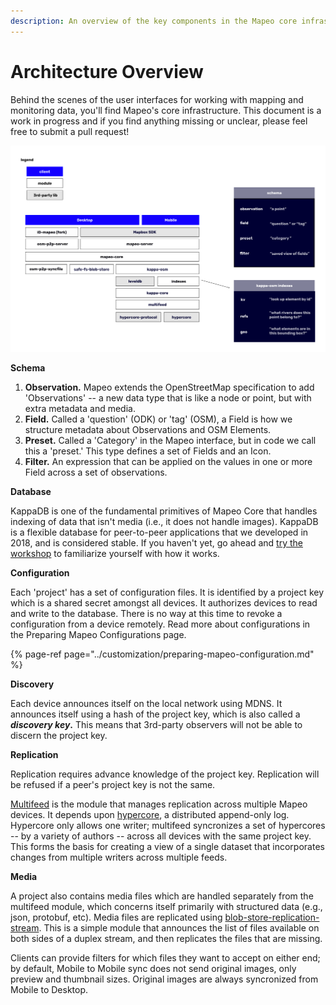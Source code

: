 ```yaml
---
description: An overview of the key components in the Mapeo core infrastructure.
---
```


# Architecture Overview

Behind the scenes of the user interfaces for working with mapping and monitoring data, you'll find Mapeo's core infrastructure. This document is a work in progress and if you find anything missing or unclear, please feel free to submit a pull request!

![Architecture Diagram September, 2020](../.gitbook/assets/frame-1-3-.png)

**Schema**

1. **Observation.** Mapeo extends the OpenStreetMap specification to add 'Observations' -- a new data type that is like a node or point, but with extra metadata and media. 
2. **Field.** Called a 'question' \(ODK\) or 'tag' \(OSM\), a Field is how we structure metadata about Observations and OSM Elements. 
3. **Preset.** Called a 'Category' in the Mapeo interface, but in code we call this a 'preset.' This type defines a set of Fields and an Icon.
4. **Filter.** An expression that can be applied on the values in one or more Field across a set of observations. 

**Database**

KappaDB is one of the fundamental primitives of Mapeo Core that handles indexing of data that isn't media \(i.e., it does not handle images\). KappaDB is a flexible database for peer-to-peer applications that we developed in 2018, and is considered stable. If you haven't yet, go ahead and [try the workshop](https://github.com/kappa-db/workshop) to familiarize yourself with how it works.

**Configuration**

Each 'project' has a set of configuration files. It is identified by a project key which is a shared secret amongst all devices. It authorizes devices to read and write to the database. There is no way at this time to revoke a configuration from a device remotely. Read more about configurations in the Preparing Mapeo Configurations page.

{% page-ref page="../customization/preparing-mapeo-configuration.md" %}

**Discovery**

Each device announces itself on the local network using MDNS. It announces itself using a hash of the project key, which is also called a _**discovery key**_**.** This means that 3rd-party observers will not be able to discern the project key.

**Replication**

Replication requires advance knowledge of the project key. Replication will be refused if a peer's project key is not the same.

[Multifeed](https://github.com/kappa-db/multifeed) is the module that manages replication across multiple Mapeo devices. It depends upon [hypercore](https://github.com/mafintosh/hypercore), a distributed append-only log. Hypercore only allows one writer; multifeed syncronizes a set of hypercores -- by a variety of authors -- across all devices with the same project key. This forms the basis for creating a view of a single dataset that incorporates changes from multiple writers across multiple feeds.

**Media**

A project also contains media files which are handled separately from the multifeed module, which concerns itself primarily with structured data \(e.g., json, protobuf, etc\). Media files are replicated using [blob-store-replication-stream](https://npmjs.com/blob-store-replication-stream). This is a simple module that announces the list of files available on both sides of a duplex stream, and then replicates the files that are missing.

Clients can provide filters for which files they want to accept on either end; by default, Mobile to Mobile sync does not send original images, only preview and thumbnail sizes. Original images are always syncronized from Mobile to Desktop.


